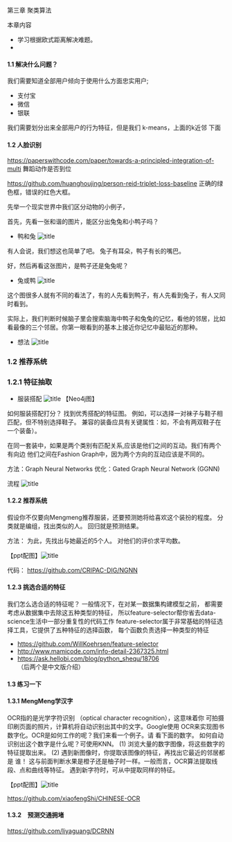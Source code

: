 
 第三章 聚类算法
 
 本章内容
 - 学习根据欧式距离解决难题。
 - 
 
 
 #### 1.1 解决什么问题？
 
我们需要知道全部用户倾向于使用什么方面忠实用户;
- 支付宝
- 微信
- 银联

我们需要划分出来全部用户的行为特征，但是我们
k-means，上面的k近邻
下面



#### 1.2 人脸识别
 https://paperswithcode.com/paper/towards-a-principled-integration-of-multi
 舞蹈动作是否到位
 
 https://github.com/huanghoujing/person-reid-triplet-loss-baseline
 正确的绿色框，错误的红色大框。
 
 
 
 
 
 
 先举一个现实世界中我们区分动物的小例子，
  
 首先，先看一张和谐的图片，能区分出兔兔和小鸭子吗？
 - 鸭和兔 ![title](../book/section/yatu.jpg)
 
 有人会说，我们想这也简单了吧。
 兔子有耳朵，鸭子有长的嘴巴。
 
 
 好，然后再看这张图片，是鸭子还是兔兔呢？
 - 兔或鸭 ![title](../book/section/ya2tu.jpg)
 
 这个图很多人就有不同的看法了，有的人先看到鸭子，有人先看到兔子，有人又同时看到。
  
 实际上，我们判断时候脑子里会搜索脑海中鸭子和兔兔的记忆，看他的邻居，比如看最像的三个邻居。你第一眼看到的基本上接近你记忆中最贴近的那种。

 - 想法 ![title](../book/section/qufen.png)
  
  

 
 ### 1.2 推荐系统
 ### 1.2.1 特征抽取
 - 服装搭配 ![title](../book/section/dress.png)
 【Neo4j图】
 
 如何服装搭配打分？
 找到优秀搭配的特征图。
例如，可以选择一对袜子与鞋子相匹配，但不特别选择鞋子。
兼容的装备应具有关键属性：如，不会有两双鞋子在一个装备）。 

在同一套装中，如果是两个类别有匹配关系,应该是他们之间的互动。我们有两个有向边
他们之间在Fashion Graph中，因为两个方向的互动应该是不同的。 

方法：Graph Neural Networks
优化：Gated Graph Neural Network (GGNN)

 
流程 ![title](../book/section/dressProcess.png)
  
 #### 1.2.2 推荐系统
 假设你不仅要向Mengmeng推荐服装，还要预测她将给喜欢这个装扮的程度。
 分类就是编组，找出类似的人。
 回归就是预测结果。
 
 方法：
 为此，先找出与她最近的5个人。 对他们的评价求平均数。
 
 【ppt配图】![title](../book/section/dressSuggest.png)
 
 代码： https://github.com/CRIPAC-DIG/NGNN
 
 
 #### 1.2.3 挑选合适的特征
 我们怎么选合适的特征呢？
 一般情况下，在对某一数据集构建模型之前，
 都需要考虑从数据集中去除这五种类型的特征，
 所以feature-selector帮你省去data-science生活中一部分重复性的代码工作
 feature-selector属于非常基础的特征选择工具，它提供了五种特征的选择函数，
 每个函数负责选择一种类型的特征
 
 - https://github.com/WillKoehrsen/feature-selector   
 -  http://www.mamicode.com/info-detail-2367325.html   
 -  https://ask.hellobi.com/blog/python_shequ/18706   
（后两个是中文版介绍）


#### 1.3 练习一下
#### 1.3.1 MengMeng学汉字
OCR指的是光学字符识别 （optical character recognition），这意味着你 可拍摄印刷页面的照片，计算机将自动识别出其中的文字。Google使用 OCR来实现图书数字化。OCR是如何工作的呢？我们来看一个例子。请 看下面的数字。
如何自动识别出这个数字是什么呢？可使用KNN。 (1) 浏览大量的数字图像，将这些数字的特征提取出来。 (2) 遇到新图像时，你提取该图像的特征，再找出它最近的邻居都是 谁！
这与前面判断水果是橙子还是柚子时一样。一般而言，OCR算法提取线 段、点和曲线等特征。
遇到新字符时，可从中提取同样的特征。

【ppt配图】![title](../book/section/3.png)

https://github.com/xiaofengShi/CHINESE-OCR
 

#### 1.3.2　预测交通拥堵
https://github.com/liyaguang/DCRNN
 
 
 
 
   




